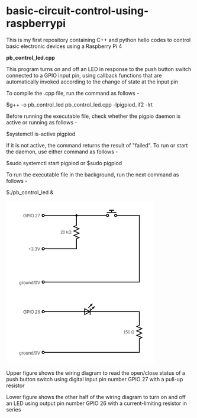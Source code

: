 # basic-circuit-control-using-raspberrypi
This is my first repository containing C++ and python hello codes to control basic electronic devices using a Raspberry Pi 4  

**pb_control_led.cpp**  

This program turns on and off an LED in response to the push button switch connected to a GPIO input pin, using callback functions that are automatically invoked according to the change of state at the input pin  

To compile the .cpp file, run the command as follows -  

$g++ -o pb_control_led pb_control_led.cpp -lpigpiod_if2 -lrt  

Before running the executable file, check whether the pigpio daemon is active or running as follows -  

$systemctl is-active pigpiod  

If it is not active, the command returns the result of "failed". To run or start the daemon, use either command as follows -  

$sudo systemctl start pigpiod or $sudo pigpiod  

To run the executable file in the background, run the next command as follows -  

$./pb_control_led &

![](https://github.com/peng-ng/basic-circuit-control-using-raspberrypi/blob/main/manual_button_led.png)

Upper figure shows the wiring diagram to read the open/close status of a push button switch using digital input pin number GPIO 27 with a pull-up resistor  

Lower figure shows the other half of the wiring diagram to turn on and off an LED using output pin number GPIO 26 with a current-limiting resistor in series
